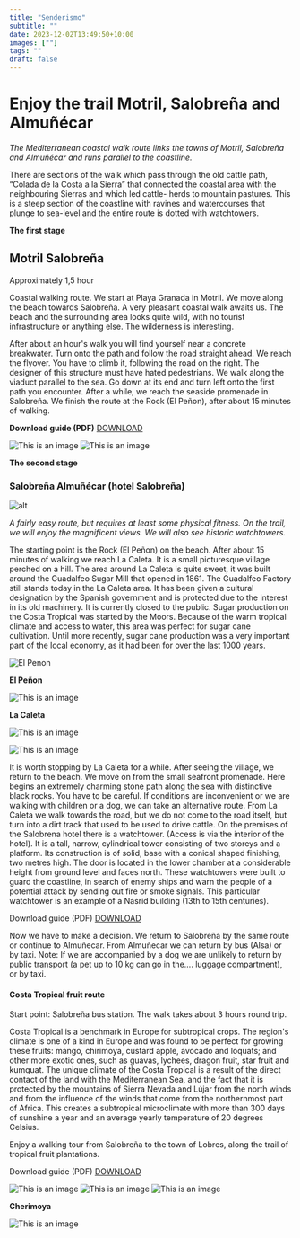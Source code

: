 ```yaml
---
title: "Senderismo"
subtitle: ""
date: 2023-12-02T13:49:50+10:00
images: [""]
tags: ""
draft: false
---
```

# Enjoy the trail Motril, Salobreña and Almuñécar

*The Mediterranean coastal walk route links the towns of Motril, Salobreña and Almuñécar and runs
parallel to the coastline.* 

There are sections of the walk which pass through the old cattle path, “Colada de
la Costa a la Sierra” that connected the coastal area with the neighbouring Sierras and which led cattle-
herds to mountain pastures. This is a steep section of the coastline with ravines and watercourses that
plunge to sea-level and the entire route is dotted with watchtowers.

**The first stage**

## Motril  Salobreña

Approximately 1,5 hour

Coastal walking route. We start at Playa Granada in Motril.
We move along the beach towards Salobreña. A very pleasant coastal walk awaits us. The beach and the
surrounding area looks quite wild, with no tourist infrastructure or anything else. The wilderness is
interesting.

After about an hour's walk you will find yourself near a concrete breakwater. Turn onto the path and
follow the road straight ahead. We reach the flyover. You have to climb it, following the road on the right.
The designer of this structure must have hated pedestrians.
We walk along the viaduct parallel to the sea. Go down at its end and turn left onto the first path you
encounter.
After a while, we reach the seaside promenade in Salobreña. We finish the route at the Rock (El Peñon),
after about 15 minutes of walking.

**Download guide (PDF)**
[DOWNLOAD](https://drive.google.com/file/d/1B_REATyhOAr88P_5vrxQFnq4QT8bshsc/view?usp=sharing)


![This is an image](/img/M-plaza2JPG-kopia.jpg)
![This is an image](/img/M-plaza4-kopia.jpg)

**The second stage**

### Salobreña  Almuñécar (hotel Salobreña)

![alt](/img/widnaszlak-kopia.jpg)

*A fairly easy route, but requires at least some physical fitness. On the trail, we will enjoy the
magnificent views. We will also see historic watchtowers.*

The starting point is the Rock (El Peñon) on the beach. After about 15 minutes of walking we reach La Caleta. It is a small
picturesque village perched on a hill. The area around La Caleta is quite sweet, it was built around the Guadalfeo Sugar
Mill that opened in 1861. The Guadalfeo Factory still stands today in the La Caleta area. It has been given a cultural
designation by the Spanish government and is protected due to the interest in its old machinery. It is currently closed to
the public. Sugar production on the Costa Tropical was started by the Moors. Because of the warm tropical climate and
access to water, this area was perfect for sugar cane cultivation. Until more recently, sugar cane production was a very
important part of the local economy, as it had been for over the last 1000 years.

![El Penon](/img/skala-kopia.jpg)

**El Peñon** 

![This is an image](/img/Caleta1-kopia.jpg)

**La Caleta**

![This is an image](/img/szlaknadm-kopia.jpg)

![This is an image](/img/widok-kopia.jpg)

It is worth stopping by La Caleta for a while. After seeing the village, we return to the beach.
We move on from the small seafront promenade. Here begins an extremely charming stone path along the
sea with distinctive black rocks. You have to be careful. If conditions are inconvenient or we are walking
with children or a dog, we can take an alternative route. From La Caleta we walk towards the road, but we
do not come to the road itself, but turn into a dirt track that used to be used to drive cattle.
On the premises of the Salobrena hotel there is a watchtower. (Access is via the interior of the hotel). It is
a tall, narrow, cylindrical tower consisting of two storeys and a platform. Its construction is of solid, base
with a conical shaped finishing, two metres high. The door is located in the lower chamber at a
considerable height from ground level and faces north. These watchtowers were built to guard the
coastline, in search of enemy ships and warn the people of a potential attack by sending out fire or smoke
signals. This particular watchtower is an example of a Nasrid building (13th to 15th centuries).

Download guide (PDF) [DOWNLOAD](https://drive.google.com/file/d/1z_GcfeXSqnoSpxrwjLdFqffZ7dMOUfsO/view?usp=sharing)

Now we have to make a decision.
We return to Salobreña by the same route or continue to Almuñecar. From Almuñecar we can return by
bus (Alsa) or by taxi. Note: If we are accompanied by a dog we are unlikely to return by public transport
(a pet up to 10 kg can go in the.... luggage compartment), or by taxi.

 #### **Costa Tropical fruit route**

Start point: Salobreña bus station. The walk takes about 3 hours round trip.

Costa Tropical is a benchmark in Europe for subtropical crops. The region's climate is one of a kind in
Europe and was found to be perfect for growing these fruits: mango, chirimoya, custard apple, avocado
and loquats; and other more exotic ones, such as guavas, lychees, dragon fruit, star fruit and kumquat. The
unique climate of the Costa Tropical is a result of the direct contact of the land with the Mediterranean
Sea, and the fact that it is protected by the mountains of Sierra Nevada and Lújar from the north winds
and from the influence of the winds that come from the northernmost part of Africa. This creates a
subtropical microclimate with more than 300 days of sunshine a year and an average yearly temperature
of 20 degrees Celsius.

Enjoy a walking tour from Salobreña to the town of Lobres, along the trail of tropical fruit plantations.

Download guide (PDF) [DOWNLOAD](https://drive.google.com/file/d/1kbY-4TzFLQ_lku73s9JX1Jtyi4mL00mR/view?usp=sharing)


![This is an image](/img/naszlaku-kopia.jpg)
![This is an image](/img/IMG_awokado1383-kopia.jpg)
![This is an image](/img/banany2jpg-kopia.jpg)

**Cherimoya**

![This is an image](/img/czeremoja-kopia.jpg)